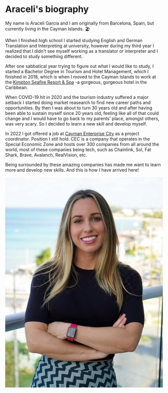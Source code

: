 # Araceli's biography

My name is Araceli Garcia and I am originally from Barcelona, Spain, but currently living in the Cayman Islands. 🏖️

When I finished high school I started studying English and German Translation and Interpreting at university, however during my third year I realized that I didn't see myself working as a translator or interpreter and I decided to study something different. 

After one sabbatical year trying to figure out what I would like to study, I started a Bachelor Degree in Tourism and Hotel Management, which I finished in 2018, which is when I moved to the Cayman Islands to work at the [Kimpton Seafire Resort & Spa](https://www.seafireresortandspa.com/) -a gorgeous, gorgeous hotel in the Caribbean. 

When COVID-19 hit in 2020 and the tourism industry suffered a major setback I started doing market reasearch to find new career paths and opportunities. By then I was about to turn 30 years old and after having been able to sustain myself since 20 years old, feeling like all of that could change and I would have to go back to my parents' place, amongst others, was very scary. So I decided to learn a new skill and develop myself. 

In 2022 I got offered a job at [Cayman Enterprise City](https://www.caymanenterprisecity.com/) as a project coordinator. Position I still hold. CEC is a company that operates in the Special Economic Zone and hosts over 300 companies from all around the world, most of these companies being tech, such as Chainlink, Sol, Fat Shark, Brave, Avalanch, RealVision, etc. 

Being surrounded by these amazing companies has made me want to learn more and develop new skills. And this is how I have arrived here! 

![This is me](Corporate.jpg)
